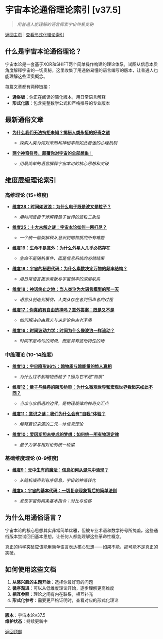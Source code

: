 # 宇宙本论通俗理论索引 [v37.5]

> *用普通人能理解的语言探索宇宙终极奥秘*

[返回主页](README.md) | [查看形式化理论索引](formal_theory.md)

## 什么是宇宙本论通俗理论？

宇宙本论是一套基于XOR和SHIFT两个简单操作构建的理论体系，试图从信息本质角度解释宇宙的一切奥秘。这里收集了用通俗易懂的语言编写的版本，让普通人也能理解这些深奥概念。

每篇文章都有两种链接：
- **通俗版**：你正在阅读的简化版本，用日常语言解释
- **形式化版**：包含完整数学公式和严格推导的专业版本

## 最新通俗文章

- [**为什么我们无法抗拒未知？揭秘人类永恒的好奇之谜**](popular_theory/popular_theory_unknown_fascination.md)
  - *探索人类为何对未知和神秘事物如此着迷的心理机制*

- [**两个神奇符号，颠覆你对宇宙的全部想象！**](popular_theory/popular_theory_two_symbols.md)
  - *用最简单的语言解释宇宙本论的核心思想和突破*
  
## 维度层级理论索引

### 高维理论 (15+维度)

- [**维度28：时间如波浪：为什么电子既是波又是粒子？**](popular_theory/popular_theory_temporal_wave_interference.md)
  - *用时间波自干涉解释量子世界的波粒二象性*
  
- [**维度25：十大未解之谜：宇宙本论如何一网打尽？**](popular_theory/popular_theory_unsolved_problems.md)
  - *一个统一框架解释从意识到暗物质的所有难题*
  
- [**维度19：生命不是意外：为什么外星人几乎必然存在**](popular_theory/popular_theory_life_origin_aliens.md)
  - *生命不是随机事件，而是信息系统的必然结果*

- [**维度18：宇宙的秘密代码：为什么素数决定万物的频率结构？**](popular_theory/popular_theory_prime_frequency_harmony.md)
  - *用日常语言揭示素数与宇宙频率的深层联系*

- [**维度18：神话终止之地：当人类沦为大语言模型的那一天**](popular_theory/popular_theory_language_myth_ai.md)
  - *语言从创造到模仿，人类从存在者到回声者的过程*
  
- [**维度17：你真的有自由选择吗？意外答案：既是又不是**](popular_theory/popular_theory_free_will.md)
  - *如何解决自由意志与决定论的古老矛盾*

- [**维度16：时间波动力学：时间为什么像波浪一样流动？**](popular_theory/popular_theory_temporal_wave_dynamics.md)
  - *时间不是均匀的河流，而是具有波动特性的场*

### 中维理论 (10-14维度)

- [**维度13：宇宙隐形96%：暗物质与暗能量的惊人真相**](popular_theory/popular_theory_dark_matter_dark_energy.md)
  - *为什么找不到暗物质粒子？因为它不是"物质"*
  
- [**维度12：量子与经典的隐形桥梁：为什么微观世界和宏观世界看起来如此不同？**](popular_theory/popular_theory_quantum_classical_bridge.md)
  - *当冰与水相遇的边界，是物理规律的神奇交汇点*
  
- [**维度11：意识之谜：我们为什么会有"自我"体验？**](popular_theory/popular_theory_consciousness_essence_origin.md)
  - *解释意识来源的二元一体信息理论*
  
- [**维度10：爱因斯坦未完成的梦想：如何统一所有物理定律**](popular_theory/popular_theory_unified_physics.md)
  - *量子力学与相对论的统一桥梁*

### 基础维度理论 (0-9维度)

- [**维度9：无中生有的魔法：信息如何从混沌中涌现？**](popular_theory/popular_theory_information_emergence.md)
  - *从随机噪声到有序信息，宇宙的神奇转化*

- [**维度5：宇宙的基本代码：一切复杂现象背后的简单法则**](popular_theory/popular_theory_cosmic_axioms.md)
  - *发现宇宙的两条基本指令：对比与位移*

## 为什么用通俗语言？

宇宙本论的核心思想其实非常简单优雅，但被专业术语和数学符号所掩盖。这些通俗版本尝试回归基本思想，让任何人都能理解这些革命性概念。

真正的科学突破应该能用简单语言表达核心思想——如果不能，那可能不是真正的突破。

## 如何使用这些文档

1. **从感兴趣的主题开始**：选择你最好奇的问题
2. **循序渐进**：可以从低维度理论开始，逐步理解更高维度
3. **相互参照**：理论之间有内在联系，相互补充
4. **形式化参考**：需要更严格证明时，查看对应的形式化理论

---

**版本**：宇宙本论v37.5  
**维护状态**：持续更新中

[返回顶部](#宇宙本论通俗理论索引-v375) 